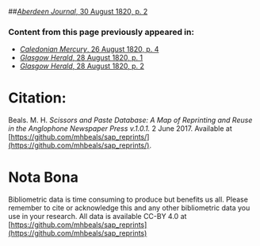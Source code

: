 ##[*Aberdeen Journal*, 30 August 1820, p. 2](https://mhbeals.github.io/sap_html/Aberdeen-Journal/Aberdeen-Journal-30-August-1820-p-2)

### Content from this page previously appeared in:
+ [*Caledonian Mercury*, 26 August 1820, p. 4](https://mhbeals.github.io/sap_html/Caledonian-Mercury/Caledonian-Mercury-26-August-1820-p-4)
+ [*Glasgow Herald*, 28 August 1820, p. 1](https://mhbeals.github.io/sap_html/Glasgow-Herald/Glasgow-Herald-28-August-1820-p-1)
+ [*Glasgow Herald*, 28 August 1820, p. 2](https://mhbeals.github.io/sap_html/Glasgow-Herald/Glasgow-Herald-28-August-1820-p-2)
                    
# Citation: 

Beals. M. H. *Scissors and Paste Database: A Map of Reprinting and Reuse in the Anglophone Newspaper Press v.1.0.1.* 2 June 2017. Available at [https://github.com/mhbeals/sap_reprints/](https://github.com/mhbeals/sap_reprints/). 
                    
# Nota Bona

Bibliometric data is time consuming to produce but benefits us all. Please remember to cite or acknowledge this and any other bibliometric data you use in your research. All data is available CC-BY 4.0 at [https://github.com/mhbeals/sap_reprints](https://github.com/mhbeals/sap_reprints)